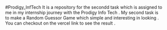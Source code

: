 #Prodigy_InfTech
It is a repository for the secondd task which is assigned to me in my internship journey with the Prodigy Info Tech . My second task is to make a Random Guessor Game which simple and interesting in looking . 
You can checkout on the vercel link to see the result .
